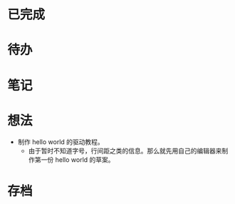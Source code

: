 # 已完成

# 待办

# 笔记

# 想法
- 制作 hello world 的驱动教程。
	- 由于暂时不知道字号，行间距之类的信息。那么就先用自己的编辑器来制作第一份 hello world 的草案。

# 存档